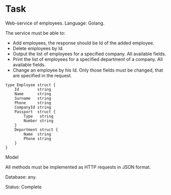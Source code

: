 # Task

Web-service of employees. Language: Golang.

The service must be able to:
- Add employees, the response should be Id of the added employee.
- Delete employees by Id.
- Output the list of employees for a specified company. All available fields.
- Print the list of employees for a specified department of a company. All available fields.
- Change an employee by his Id. Only those fields must be changed, that are specified in the request.

```
type Employee struct {
	Id        string
	Name      string
	Surname   string
	Phone     string
	CompanyId string
	Passport  struct {
		Type   string
		Number string
	}
	Deportment struct {
		Name  string
		Phone string
	}
}

```
Model

All methods must be implemented as HTTP requests in JSON format.

Database: any.

Status: Complete

